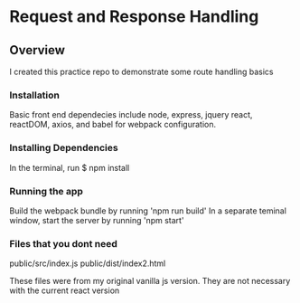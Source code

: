 # Request and Response Handling

## Overview
I created this practice repo to demonstrate some route handling basics

### Installation
Basic front end dependecies include node, express, jquery react, reactDOM, axios, and babel for webpack configuration.


### Installing Dependencies
In the terminal, run $ npm install

### Running the app
Build the webpack bundle by running 'npm run build'
In a separate teminal window, start the server by running 'npm start'

### Files that you dont need
public/src/index.js
public/dist/index2.html

These files were from my original vanilla js version. They are not necessary with the current react version
